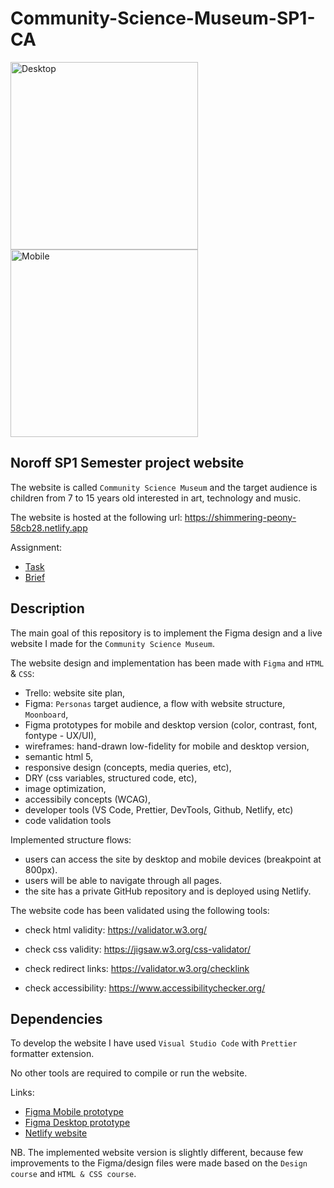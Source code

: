 # Community-Science-Museum-SP1-CA

<img src="docs/desktop.png" height="300px" alt="Desktop" />
<img src="docs/mobile.png" height="300px" alt="Mobile" />

<!-- A simple overview of use/purpose. -->

## Noroff SP1 Semester project website

The website is called `Community Science Museum` and the target audience is children from 7 to 15 years old interested in art, technology and music.

The website is hosted at the following url: <https://shimmering-peony-58cb28.netlify.app>

Assignment:

- [Task](semester-CA-task.pdf)
- [Brief](semester-CA-brief.pdf)

## Description

<!-- An in-depth paragraph about your project and overview of use. -->

The main goal of this repository is to implement the Figma design and a live website I made for the `Community Science Museum`.

The website design and implementation has been made with `Figma` and `HTML` & `CSS`:

- Trello: website site plan,
- Figma: `Personas` target audience, a flow with website structure, `Moonboard`,
- Figma prototypes for mobile and desktop version (color, contrast, font, fontype - UX/UI),
- wireframes: hand-drawn low-fidelity for mobile and desktop version,
- semantic html 5,
- responsive design (concepts, media queries, etc),
- DRY (css variables, structured code, etc),
- image optimization,
- accessibily concepts (WCAG),
- developer tools (VS Code, Prettier, DevTools, Github, Netlify, etc)
- code validation tools

Implemented structure flows:

- users can access the site by desktop and mobile devices (breakpoint at 800px).
- users will be able to navigate through all pages.
- the site has a private GitHub repository and is deployed using Netlify.

The website code has been validated using the following tools:

- check html validity: <https://validator.w3.org/>

- check css validity: <https://jigsaw.w3.org/css-validator/>

- check redirect links: <https://validator.w3.org/checklink>

- check accessibility: <https://www.accessibilitychecker.org/>

## Dependencies

<!-- - Describe any prerequisites, libraries, OS version, etc., needed before installing the program.
- ex. Windows 10 -->

To develop the website I have used `Visual Studio Code` with `Prettier` formatter extension.

No other tools are required to compile or run the website.

Links:

- [Figma Mobile prototype](https://www.figma.com/proto/tCYET30z7TstElOvUJFEZT/Semester-Project-SP1?page-id=1418%3A1584&node-id=1916%3A1200&viewport=109%2C298%2C0.18&scaling=scale-down&starting-point-node-id=1916%3A1200)
- [Figma Desktop prototype](https://www.figma.com/proto/tCYET30z7TstElOvUJFEZT/Semester-Project-SP1?page-id=417%3A615&node-id=1924%3A1265&viewport=690%2C4100%2C1&scaling=scale-down&starting-point-node-id=1924%3A1265)
- [Netlify website](https://shimmering-peony-58cb28.netlify.app)

NB. The implemented website version is slightly different, because few improvements to the Figma/design files were made based on the `Design course` and `HTML & CSS course`.
